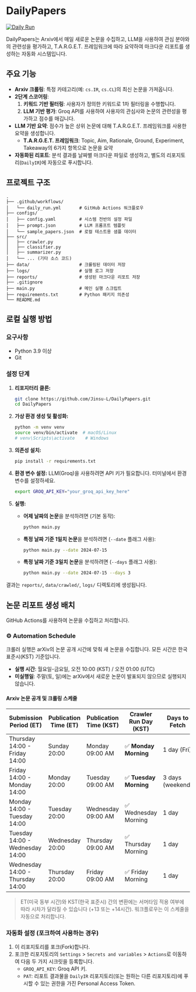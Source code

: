 # DailyPapers

[![Daily Run](https://github.com/Jinsu-L/DailyPapers/actions/workflows/daily_run.yml/badge.svg)](https://github.com/Jinsu-L/DailyPapers/actions/workflows/daily_run.yml)

DailyPapers는 Arxiv에서 매일 새로운 논문을 수집하고, LLM을 사용하여 관심 분야와의 관련성을 평가하고, T.A.R.G.E.T. 프레임워크에 따라 요약하여 마크다운 리포트를 생성하는 자동화 시스템입니다.

## 주요 기능

-   **Arxiv 크롤링**: 특정 카테고리(예: `cs.IR`, `cs.CL`)의 최신 논문을 가져옵니다.
-   **2단계 스코어링**:
    1.  **키워드 기반 필터링**: 사용자가 정의한 키워드로 1차 필터링을 수행합니다.
    2.  **LLM 기반 평가**: Groq API를 사용하여 사용자의 관심사와 논문의 관련성을 평가하고 점수를 매깁니다.
-   **LLM 기반 요약**: 점수가 높은 상위 논문에 대해 T.A.R.G.E.T. 프레임워크를 사용한 요약을 생성합니다.
    -   **T.A.R.G.E.T. 프레임워크**: Topic, Aim, Rationale, Ground, Experiment, Takeaway의 6가지 항목으로 논문을 요약
-   **자동화된 리포트**: 분석 결과를 날짜별 마크다운 파일로 생성하고, 별도의 리포지토리(`DailyIR`)에 자동으로 푸시합니다.

## 프로젝트 구조

```
.
├── .github/workflows/
│   └── daily_run.yml       # GitHub Actions 워크플로우
├── configs/
│   ├── config.yaml         # 시스템 전반의 설정 파일
│   ├── prompt.json         # LLM 프롬프트 템플릿
│   └── sample_papers.json  # 로컬 테스트용 샘플 데이터
├── src/
│   ├── crawler.py
│   ├── classifier.py
│   ├── summarizer.py
│   └── ... (기타 소스 코드)
├── data/                   # 크롤링된 데이터 저장
├── logs/                   # 실행 로그 저장
├── reports/                # 생성된 마크다운 리포트 저장
├── .gitignore
├── main.py                 # 메인 실행 스크립트
├── requirements.txt        # Python 패키지 의존성
└── README.md
```

## 로컬 실행 방법

### 요구사항
-   Python 3.9 이상
-   Git

### 설정 단계
1.  **리포지터리 클론:**
    ```bash
    git clone https://github.com/Jinsu-L/DailyPapers.git
    cd DailyPapers
    ```

2.  **가상 환경 생성 및 활성화:**
    ```bash
    python -m venv venv
    source venv/bin/activate  # macOS/Linux
    # venv\Scripts\activate    # Windows
    ```

3.  **의존성 설치:**
    ```bash
    pip install -r requirements.txt
    ```

4.  **환경 변수 설정:**
    LLM(Groq)을 사용하려면 API 키가 필요합니다. 터미널에서 환경 변수를 설정하세요.
    ```bash
    export GROQ_API_KEY="your_groq_api_key_here"
    ```

5.  **실행:**
    -   **어제 날짜의 논문**을 분석하려면 (기본 동작):
        ```bash
        python main.py
        ```
    -   **특정 날짜 기준 1일치 논문**을 분석하려면 (`--date` 플래그 사용):
        ```bash
        python main.py --date 2024-07-15
        ```
    -   **특정 날짜 기준 3일치 논문**을 분석하려면 (`--days` 플래그 사용):
        ```bash
        python main.py --date 2024-07-15 --days 3
        ```

결과는 `reports/`, `data/crawled/`, `logs/` 디렉토리에 생성됩니다.

## 논문 리포트 생성 배치

GitHub Actions를 사용하여 논문을 수집하고 처리합니다.

### ⚙️ Automation Schedule

크롤러 실행은 arXiv의 논문 공개 시간에 맞춰 새 논문을 수집합니다. 모든 시간은 한국 표준시(KST) 기준입니다.

-   **실행 시간**: 월요일-금요일, 오전 10:00 (KST) / 오전 01:00 (UTC)
-   **미실행일**: 주말(토, 일)에는 arXiv에서 새로운 논문이 발표되지 않으므로 실행되지 않습니다.

#### Arxiv 논문 공개 및 크롤링 스케줄

| Submission Period (ET)        | Publication Time (ET) | Publication Time (KST) | Crawler Run Day (KST) | Days to Fetch |
|-------------------------------|-----------------------|------------------------|-------------------------|---------------|
| Thursday 14:00 - Friday 14:00 | Sunday 20:00          | Monday 09:00 AM        | ✅ **Monday Morning**     | 1 day (Fri)   |
| Friday 14:00 - Monday 14:00   | Monday 20:00          | Tuesday 09:00 AM       | ✅ **Tuesday Morning**    | 3 days (weekend)|
| Monday 14:00 - Tuesday 14:00  | Tuesday 20:00         | Wednesday 09:00 AM     | ✅ Wednesday Morning    | 1 day         |
| Tuesday 14:00 - Wednesday 14:00| Wednesday 20:00       | Thursday 09:00 AM      | ✅ Thursday Morning   | 1 day         |
| Wednesday 14:00 - Thursday 14:00| Thursday 20:00        | Friday 09:00 AM        | ✅ Friday Morning     | 1 day         |

> ET(미국 동부 시간)와 KST(한국 표준시) 간의 변환에는 서머타임 적용 여부에 따라 시차가 달라질 수 있습니다 (+13 또는 +14시간). 워크플로우는 이 스케줄을 자동으로 처리합니다.

### 자동화 설정 (포크하여 사용하는 경우)

1.  이 리포지토리를 포크(Fork)합니다.
2.  포크한 리포지토리의 `Settings` > `Secrets and variables` > `Actions`로 이동하여 다음 두 가지 시크릿을 등록합니다.
    -   `GROQ_API_KEY`: Groq API 키.
    -   `PAT`: 리포트 결과물을 `DailyIR` 리포지토리(또는 원하는 다른 리포지토리)에 푸시할 수 있는 권한을 가진 Personal Access Token.